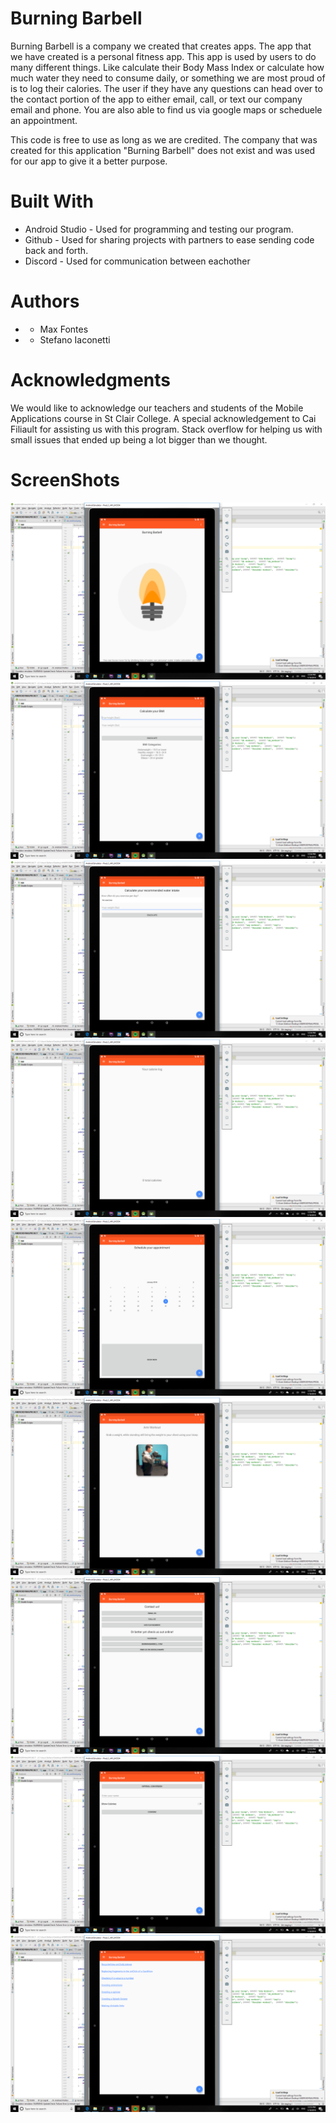 
# Burning Barbell
Burning Barbell is a company we created that creates apps. The app that we have created is a personal fitness app. This app is used by users
to do many different things. Like calculate their Body Mass Index or calculate how much water they need to consume daily, or something we
are most proud of is to log their calories. The user if they have any questions can head over to the contact portion of the app to either email,
call, or text our company email and phone. You are also able to find us via google maps or scheduele an appointment. 

This code is free to use as long as we are credited. The company that was created for this application "Burning Barbell" does not exist and was used for our app to give it a better purpose.

# Built With
* Android Studio - Used for programming and testing our program.
* Github - Used for sharing projects with partners to ease sending code back and forth.
* Discord - Used for communication between eachother

# Authors
* - Max Fontes
* - Stefano Iaconetti

# Acknowledgments
We would like to acknowledge our teachers and students of the Mobile Applications course in St Clair College. A special acknowledgement 
to Cai Filiault for assisting us with this program. Stack overflow for helping us with small issues that ended up being a lot bigger than 
we thought.

# ScreenShots
![alt text](https://github.com/StefanoIaconetti/PersonalFitness-App/blob/master/Screenshot%20(72).png)
![alt text](https://github.com/StefanoIaconetti/PersonalFitness-App/blob/master/Screenshot%20(73).png)
![alt text](https://github.com/StefanoIaconetti/PersonalFitness-App/blob/master/Screenshot%20(74).png)
![alt text](https://github.com/StefanoIaconetti/PersonalFitness-App/blob/master/Screenshot%20(75).png)
![alt text](https://github.com/StefanoIaconetti/PersonalFitness-App/blob/master/Screenshot%20(76).png)
![alt text](https://github.com/StefanoIaconetti/PersonalFitness-App/blob/master/Screenshot%20(77).png)
![alt text](https://github.com/StefanoIaconetti/PersonalFitness-App/blob/master/Screenshot%20(78).png)
![alt text](https://github.com/StefanoIaconetti/PersonalFitness-App/blob/master/Screenshot%20(79).png)
![alt text](https://github.com/StefanoIaconetti/PersonalFitness-App/blob/master/Screenshot%20(80).png)
